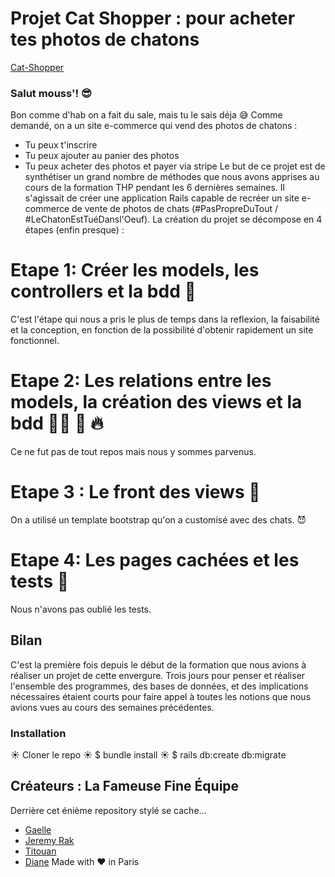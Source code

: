 # Projet Cat Shopper : pour acheter tes photos de chatons
 <a href="https://cat-shopper.herokuapp.com/"  target="_blank">Cat-Shopper</a>
### Salut  mouss'!  😎
Bon comme d'hab on a fait du sale, mais tu le sais déja 😅
Comme demandé, on a un site e-commerce qui vend des photos de chatons :
- Tu peux t'inscrire
- Tu peux ajouter au panier des photos
- Tu peux acheter des photos et payer via stripe
Le but de ce projet est de synthétiser un grand nombre de méthodes que nous avons apprises au cours de la formation THP pendant les 6 dernières semaines.
Il s'agissait de créer une application Rails capable de recréer un site e-commerce de vente de photos de chats (#PasPropreDuTout / #LeChatonEstTuéDansl'Oeuf).
La création du projet se décompose en 4 étapes (enfin presque) :
# Etape 1: Créer les models, les controllers et la bdd 🎯
C'est l'étape qui nous a pris le plus de temps dans la reflexion, la faisabilité et la conception, en fonction de la possibilité d'obtenir rapidement un site fonctionnel.
# Etape 2: Les relations entre les models, la création des views et la bdd 👨‍💻  💪 🔥
Ce ne fut pas de tout repos mais nous y sommes parvenus.
# Etape 3 : Le front des views 💌
On a utilisé un template bootstrap qu'on a customisé avec des chats. 😈
# Etape 4: Les pages cachées et les tests 🔁
Nous n'avons pas oublié les tests.
## Bilan
C'est la première fois depuis le début de la formation que nous avions à réaliser un projet de cette envergure. Trois jours pour penser et réaliser l'ensemble des programmes, des bases de données, et des implications nécessaires étaient courts pour faire appel à toutes les notions que nous avions vues au cours des semaines précédentes.
### Installation
☀️   Cloner le repo
☀️   $ bundle install
☀️   $ rails db:create db:migrate
## Créateurs : La Fameuse Fine Équipe ##
Derrière cet énième repository stylé se cache...
* <a href="https://github.com/titouax">Gaelle</a>
* <a href="https://github.com/skageraz">Jeremy Rak</a>
* <a href="https://github.com/Titouax">Titouan</a>
* <a href="https://github.com/diane2109">Diane</a>
Made with ♥ in Paris
